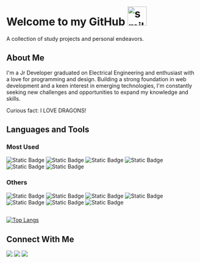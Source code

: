 # Welcome to my GitHub <img height="50px" width="50px" alt="smile-excited-happy-dance-toothless" src="https://media.tenor.com/bmvRZ3YACR8AAAAi/smile-excited.gif">

A collection of study projects and personal endeavors.

## About Me

I'm a Jr Developer graduated on Electrical Engineering and enthusiast with a love for programming and design. Building a strong foundation in web development and a keen interest in emerging technologies, I'm constantly seeking new challenges and opportunities to expand my knowledge and skills.

Curious fact: I LOVE DRAGONS! 

## Languages and Tools

### Most Used
<div>
  <img alt="Static Badge" src="https://img.shields.io/badge/HTML%205%20-%20%23E34F26?style=for-the-badge&logo=html5&logoColor=white">
  <img alt="Static Badge" src="https://img.shields.io/badge/CSS%203%20-%20%231572B6?style=for-the-badge&logo=css3&logoColor=white">
  <img alt="Static Badge" src="https://img.shields.io/badge/JavaScript%20-%20%23F7DF1E?style=for-the-badge&logo=javascript&logoColor=white">
  <img alt="Static Badge" src="https://img.shields.io/badge/Vue.js-%20%234FC08D?style=for-the-badge&logo=vue.js&logoColor=white">
  <img alt="Static Badge" src="https://img.shields.io/badge/Nuxt.js-%20%2300DC82?style=for-the-badge&logo=nuxt.js&logoColor=white">
  <img alt="Static Badge" src="https://img.shields.io/badge/Tailwind%20CSS%20-%20%2306B6D4?style=for-the-badge&logo=tailwindcss&logoColor=white">
</div>

### Others
<div>
  <img alt="Static Badge" src="https://img.shields.io/badge/React%20-%20%2361DAFB?style=for-the-badge&logo=react&logoColor=white">
  <img alt="Static Badge" src="https://img.shields.io/badge/MySQL%20-%20%234479A1?style=for-the-badge&logo=mysql&logoColor=white">
  <img alt="Static Badge" src="https://img.shields.io/badge/Firebase%20-%20%23FFCA28?style=for-the-badge&logo=firebase&logoColor=white">
  <img alt="Static Badge" src="https://img.shields.io/badge/Express%20-%20%23000000?style=for-the-badge&logo=express&logoColor=white">
  <img alt="Static Badge" src="https://img.shields.io/badge/SASS%20-%20%23CC6699?style=for-the-badge&logo=sass&logoColor=white">
  <img alt="Static Badge" src="https://img.shields.io/badge/Bootstrap%20-%20%237952B3?style=for-the-badge&logo=bootstrap&logoColor=white">
  <img alt="Static Badge" src="https://img.shields.io/badge/Python%20-%20%366f9f?style=for-the-badge&logo=python&logoColor=white&color=366f9f">
</div>

## 
[![Top Langs](https://github-readme-stats.vercel.app/api/top-langs/?username=ricierirossi&layout=compact&theme=transparent&hide_border=true&card_width=400&hide_title=true)](https://github.com/ricierirossi/github-readme-stats)


## Connect With Me

<div> 
  <a href = "mailto:rossi.ricieri@gmail.com"><img src=https://img.shields.io/badge/Gmail-ea4335?style=for-the-badge&logo=gmail&logoColor=white
" target="_blank"></a>
  <a href="https://www.linkedin.com/in/matheus-ricieri/" target="_blank"><img src="https://img.shields.io/badge/LinkedIn-0e76a8?style=for-the-badge&logo=linkedin&logoColor=white"target="_blank"></a>   
  <a href="https://exercism.org/profiles/ricierirossi" target="_blank"><img src="https://img.shields.io/badge/Exercism-130b43?style=for-the-badge&logo=exercism&logoColor=white"target="_blank"></a>   
</div>
